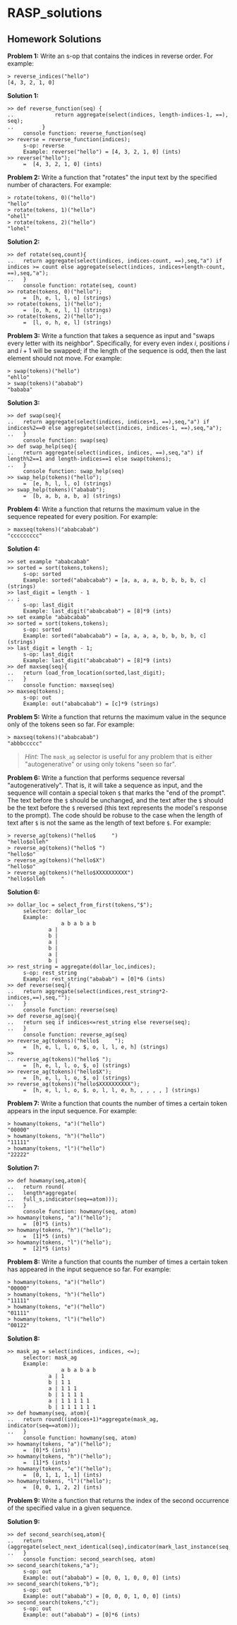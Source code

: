 # RASP_solutions


## Homework Solutions

**Problem 1:**
Write an s-op that contains the indices in reverse order.
For example:
```
> reverse_indices("hello")
[4, 3, 2, 1, 0]
```

**Solution 1:**
```
>> def reverse_function(seq) {
..             return aggregate(select(indices, length-indices-1, ==), seq);
..         }   
     console function: reverse_function(seq)
>> reverse = reverse_function(indices);
     s-op: reverse
     Example: reverse("hello") = [4, 3, 2, 1, 0] (ints)
>> reverse("hello");
     =  [4, 3, 2, 1, 0] (ints)
```

**Problem 2:**
Write a function that "rotates" the input text by the specified number of characters.
For example:
```
> rotate(tokens, 0)("hello")
"hello"
> rotate(tokens, 1)("hello")
"ohell"
> rotate(tokens, 2)("hello")
"lohel"
```

**Solution 2:**
```
>> def rotate(seq,count){
..   return aggregate(select(indices, indices-count, ==),seq,"a") if indices >= count else aggregate(select(indices, indices+length-count, ==),seq,"a");
..   }
     console function: rotate(seq, count)
>> rotate(tokens, 0)("hello");
     =  [h, e, l, l, o] (strings)
>> rotate(tokens, 1)("hello");
     =  [o, h, e, l, l] (strings)
>> rotate(tokens, 2)("hello");
     =  [l, o, h, e, l] (strings)
```

**Problem 3:**
Write a function that takes a sequence as input and "swaps every letter with its neighbor".
Specifically, for every even index $i$, positions $i$ and $i+1$ will be swapped;
if the length of the sequence is odd, then the last element should not move.
For example:
```
> swap(tokens)("hello")
"ehllo"
> swap(tokens)("ababab")
"bababa"
```

**Solution 3:**
```
>> def swap(seq){
..   return aggregate(select(indices, indices+1, ==),seq,"a") if indices%2==0 else aggregate(select(indices, indices-1, ==),seq,"a");
..   }
     console function: swap(seq)
>> def swap_help(seq){
..   return aggregate(select(indices, indices, ==),seq,"a") if length%2==1 and length-indices==1 else swap(tokens);
..   }
     console function: swap_help(seq)
>> swap_help(tokens)("hello");
     =  [e, h, l, l, o] (strings)
>> swap_help(tokens)("ababab");
     =  [b, a, b, a, b, a] (strings)
```

**Problem 4:**
Write a function that returns the maximum value in the sequence repeated for every position.
For example:
```
> maxseq(tokens)("ababcabab")
"ccccccccc"
```

**Solution 4:**
```
>> set example "ababcabab"
>> sorted = sort(tokens,tokens);
     s-op: sorted
     Example: sorted("ababcabab") = [a, a, a, a, b, b, b, b, c] (strings)
>> last_digit = length - 1
.. ;
     s-op: last_digit
     Example: last_digit("ababcabab") = [8]*9 (ints)
>> set example "ababcabab"
>> sorted = sort(tokens,tokens);
     s-op: sorted
     Example: sorted("ababcabab") = [a, a, a, a, b, b, b, b, c] (strings)
>> last_digit = length - 1;
     s-op: last_digit
     Example: last_digit("ababcabab") = [8]*9 (ints)
>> def maxseq(seq){
..   return load_from_location(sorted,last_digit);
..   }
     console function: maxseq(seq)
>> maxseq(tokens);
     s-op: out
     Example: out("ababcabab") = [c]*9 (strings)
```

**Problem 5:**
Write a function that returns the maximum value in the sequnce only of the tokens seen so far.
For example:
```
> maxseq(tokens)("ababcabab")
"abbbccccc"
```
> *Hint:*
> The `mask_ag` selector is useful for any problem that is either "autogenerative" or using only tokens "seen so far".

**Problem 6:**
Write a function that performs sequence reversal "autogeneratively".
That is, it will take a sequence as input, and the sequence will contain a special token `$` that marks the "end of the prompt".
The text before the `$` should be unchanged, and the text after the `$` should be the text before the `$` reversed (this text represents the model's response to the prompt).
The code should be robuse to the case when the length of text after `$` is not the same as the length of text before `$`.
For example:
```
> reverse_ag(tokens)("hello$     ")
"hello$olleh"
> reverse_ag(tokens)("hello$ ")
"hello$o"
> reverse_ag(tokens)("hello$X")
"hello$o"
> reverse_ag(tokens)("hello$XXXXXXXXXX")
"hello$olleh     "
```

**Solution 6:**
```
>> dollar_loc = select_from_first(tokens,"$");
     selector: dollar_loc
 	 Example:
 			     a b a b a b
 			 a |
 			 b |
 			 a |
 			 b |
 			 a |
 			 b |
>> rest_string = aggregate(dollar_loc,indices);
     s-op: rest_string
 	 Example: rest_string("ababab") = [0]*6 (ints)
>> def reverse(seq){
..   return aggregate(select(indices,rest_string*2-indices,==),seq,"");
..   }
     console function: reverse(seq)
>> def reverse_ag(seq){
..   return seq if indices<=rest_string else reverse(seq);
..   }
     console function: reverse_ag(seq)
>> reverse_ag(tokens)("hello$     ");
	 =  [h, e, l, l, o, $, o, l, l, e, h] (strings)
>>
.. reverse_ag(tokens)("hello$ ");
	 =  [h, e, l, l, o, $, o] (strings)
>> reverse_ag(tokens)("hello$X");
	 =  [h, e, l, l, o, $, o] (strings)
>> reverse_ag(tokens)("hello$XXXXXXXXXX");
	 =  [h, e, l, l, o, $, o, l, l, e, h, , , , , ] (strings)

```

**Problem 7:**
Write a function that counts the number of times a certain token appears in the input sequence.
For example:
```
> howmany(tokens, "a")("hello")
"00000"
> howmany(tokens, "h")("hello")
"11111"
> howmany(tokens, "l")("hello")
"22222"
```

**Solution 7:**
```
>> def howmany(seq,atom){
..   return round(
..   length*aggregate(
..   full_s,indicator(seq==atom)));
..   }
     console function: howmany(seq, atom)
>> howmany(tokens, "a")("hello");
	 =  [0]*5 (ints)
>> howmany(tokens, "h")("hello");
	 =  [1]*5 (ints)
>> howmany(tokens, "l")("hello");
	 =  [2]*5 (ints)
```

**Problem 8:**
Write a function that counts the number of times a certain token has appeared in the input sequence so far.
For example:
```
> howmany(tokens, "a")("hello")
"00000"
> howmany(tokens, "h")("hello")
"11111"
> howmany(tokens, "e")("hello")
"01111"
> howmany(tokens, "l")("hello")
"00122"
```
**Solution 8:**
```
>> mask_ag = select(indices, indices, <=);
     selector: mask_ag
 	 Example:
 			     a b a b a b
 			 a | 1          
 			 b | 1 1        
 			 a | 1 1 1      
 			 b | 1 1 1 1    
 			 a | 1 1 1 1 1  
 			 b | 1 1 1 1 1 1
>> def howmany(seq, atom){
..   return round((indices+1)*aggregate(mask_ag, indicator(seq==atom)));
..   }
     console function: howmany(seq, atom)
>> howmany(tokens, "a")("hello");
	 =  [0]*5 (ints)
>> howmany(tokens, "h")("hello");
	 =  [1]*5 (ints)
>> howmany(tokens, "e")("hello");
	 =  [0, 1, 1, 1, 1] (ints)
>> howmany(tokens, "l")("hello");
	 =  [0, 0, 1, 2, 2] (ints)
```

**Problem 9:**
Write a function that returns the index of the second occurrence of the specified value in a given sequence.

**Solution 9:**
```
>> def second_search(seq,atom){
..   return (aggregate(select_next_identical(seq),indicator(mark_last_instance(seq,atom))));
..   }
     console function: second_search(seq, atom)
>> second_search(tokens,"a");
     s-op: out
 	 Example: out("ababab") = [0, 0, 1, 0, 0, 0] (ints)
>> second_search(tokens,"b");
     s-op: out
 	 Example: out("ababab") = [0, 0, 0, 1, 0, 0] (ints)
>> second_search(tokens,"c");
     s-op: out
 	 Example: out("ababab") = [0]*6 (ints)
```
